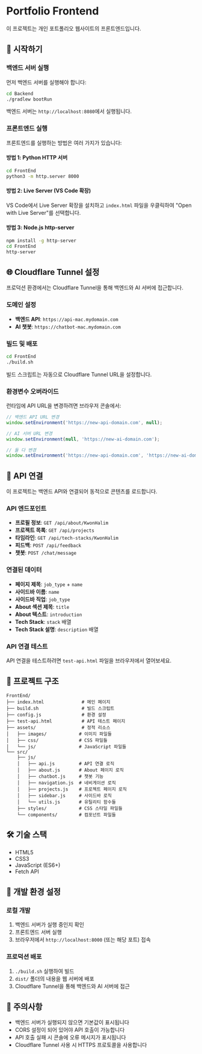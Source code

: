# Portfolio Frontend

이 프로젝트는 개인 포트폴리오 웹사이트의 프론트엔드입니다.

## 🚀 시작하기

### 백엔드 서버 실행
먼저 백엔드 서버를 실행해야 합니다:

```bash
cd Backend
./gradlew bootRun
```

백엔드 서버는 `http://localhost:8080`에서 실행됩니다.

### 프론트엔드 실행
프론트엔드를 실행하는 방법은 여러 가지가 있습니다:

#### 방법 1: Python HTTP 서버
```bash
cd FrontEnd
python3 -m http.server 8000
```

#### 방법 2: Live Server (VS Code 확장)
VS Code에서 Live Server 확장을 설치하고 `index.html` 파일을 우클릭하여 "Open with Live Server"를 선택합니다.

#### 방법 3: Node.js http-server
```bash
npm install -g http-server
cd FrontEnd
http-server
```

## 🌐 Cloudflare Tunnel 설정

프로덕션 환경에서는 Cloudflare Tunnel을 통해 백엔드와 AI 서버에 접근합니다.

### 도메인 설정
- **백엔드 API**: `https://api-mac.mydomain.com`
- **AI 챗봇**: `https://chatbot-mac.mydomain.com`

### 빌드 및 배포
```bash
cd FrontEnd
./build.sh
```

빌드 스크립트는 자동으로 Cloudflare Tunnel URL을 설정합니다.

### 환경변수 오버라이드
런타임에 API URL을 변경하려면 브라우저 콘솔에서:

```javascript
// 백엔드 API URL 변경
window.setEnvironment('https://new-api-domain.com', null);

// AI 서버 URL 변경
window.setEnvironment(null, 'https://new-ai-domain.com');

// 둘 다 변경
window.setEnvironment('https://new-api-domain.com', 'https://new-ai-domain.com');
```

## 🔗 API 연결

이 프로젝트는 백엔드 API와 연결되어 동적으로 콘텐츠를 로드합니다.

### API 엔드포인트
- **프로필 정보**: `GET /api/about/KwonHalim`
- **프로젝트 목록**: `GET /api/projects`
- **타임라인**: `GET /api/tech-stacks/KwonHalim`
- **피드백**: `POST /api/feedback`
- **챗봇**: `POST /chat/message`

### 연결된 데이터
- **페이지 제목**: `job_type` + `name`
- **사이드바 이름**: `name`
- **사이드바 직업**: `job_type`
- **About 섹션 제목**: `title`
- **About 텍스트**: `introduction`
- **Tech Stack**: `stack` 배열
- **Tech Stack 설명**: `description` 배열

### API 연결 테스트
API 연결을 테스트하려면 `test-api.html` 파일을 브라우저에서 열어보세요.

## 📁 프로젝트 구조

```
FrontEnd/
├── index.html              # 메인 페이지
├── build.sh                # 빌드 스크립트
├── config.js               # 환경 설정
├── test-api.html           # API 테스트 페이지
├── assets/                 # 정적 리소스
│   ├── images/            # 이미지 파일들
│   ├── css/               # CSS 파일들
│   └── js/                # JavaScript 파일들
└── src/
    ├── js/
    │   ├── api.js         # API 연결 로직
    │   ├── about.js       # About 페이지 로직
    │   ├── chatbot.js     # 챗봇 기능
    │   ├── navigation.js  # 네비게이션 로직
    │   ├── projects.js    # 프로젝트 페이지 로직
    │   ├── sidebar.js     # 사이드바 로직
    │   └── utils.js       # 유틸리티 함수들
    ├── styles/            # CSS 스타일 파일들
    └── components/        # 컴포넌트 파일들
```

## 🛠️ 기술 스택

- HTML5
- CSS3
- JavaScript (ES6+)
- Fetch API

## 🔧 개발 환경 설정

### 로컬 개발
1. 백엔드 서버가 실행 중인지 확인
2. 프론트엔드 서버 실행
3. 브라우저에서 `http://localhost:8000` (또는 해당 포트) 접속

### 프로덕션 배포
1. `./build.sh` 실행하여 빌드
2. `dist/` 폴더의 내용을 웹 서버에 배포
3. Cloudflare Tunnel을 통해 백엔드와 AI 서버에 접근

## 📝 주의사항

- 백엔드 서버가 실행되지 않으면 기본값이 표시됩니다
- CORS 설정이 되어 있어야 API 호출이 가능합니다
- API 호출 실패 시 콘솔에 오류 메시지가 표시됩니다
- Cloudflare Tunnel 사용 시 HTTPS 프로토콜을 사용합니다 
